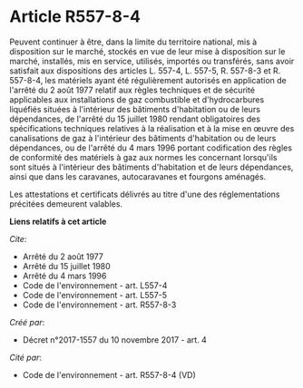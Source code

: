 # Article R557-8-4

Peuvent continuer à être, dans la limite du territoire national, mis à disposition sur le marché, stockés en vue de leur mise
à disposition sur le marché, installés, mis en service, utilisés, importés ou transférés, sans avoir satisfait aux
dispositions des articles L. 557-4, L. 557-5, R. 557-8-3 et R. 557-8-4, les matériels ayant été régulièrement autorisés en
application de l'arrêté du 2 août 1977 relatif aux règles techniques et de sécurité applicables aux installations de gaz
combustible et d'hydrocarbures liquéfiés situées à l'intérieur des bâtiments d'habitation ou de leurs dépendances, de
l'arrêté du 15 juillet 1980 rendant obligatoires des spécifications techniques relatives à la réalisation et à la mise en
œuvre des canalisations de gaz à l'intérieur des bâtiments d'habitation ou de leurs dépendances, ou de l'arrêté du 4 mars
1996 portant codification des règles de conformité des matériels à gaz aux normes les concernant lorsqu'ils sont situés à
l'intérieur des bâtiments d'habitation et de leurs dépendances, ainsi que dans les caravanes, autocaravanes et fourgons
aménagés. 

Les attestations et certificats délivrés au titre d'une des réglementations précitées demeurent valables.

**Liens relatifs à cet article**

_Cite_:

  - Arrêté du 2 août 1977
  - Arrêté du 15 juillet 1980
  - Arrêté du 4 mars 1996
  - Code de l'environnement - art. L557-4
  - Code de l'environnement - art. L557-5
  - Code de l'environnement - art. R557-8-3

_Créé par_:

  - Décret n°2017-1557 du 10 novembre 2017 - art. 4

_Cité par_:

  - Code de l'environnement - art. R557-8-4 (VD)
